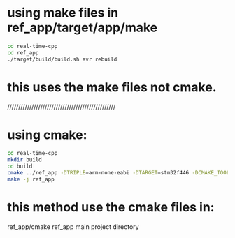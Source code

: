 
# using make files in ref_app/target/app/make

```sh
cd real-time-cpp
cd ref_app
./target/build/build.sh avr rebuild
```

# this uses the make files not cmake.

/////////////////////////////////////////////////

# using cmake:

```sh
cd real-time-cpp
mkdir build
cd build
cmake ../ref_app -DTRIPLE=arm-none-eabi -DTARGET=stm32f446 -DCMAKE_TOOLCHAIN_FILE=../ref_app/cmake/gcc-toolchain.cmake
make -j ref_app
```

# this method use the cmake files in: 
ref_app/cmake
ref_app
main project directory
